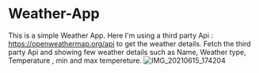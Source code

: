 # Weather-App
This is a simple Weather App.
Here I'm using a third party Api : https://openweathermap.org/api to get the weather details.
Fetch the third party Api and showing few weather details such as Name, Weather type, Temperature , min and max tempereture.
![IMG_20210615_174204](https://user-images.githubusercontent.com/54242726/122050797-777e7f00-ce01-11eb-8120-c3e51cd5f9bd.jpg)
